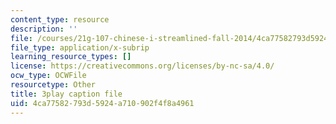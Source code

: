 ```yaml
---
content_type: resource
description: ''
file: /courses/21g-107-chinese-i-streamlined-fall-2014/4ca77582793d5924a710902f4f8a4961_805687.vtt
file_type: application/x-subrip
learning_resource_types: []
license: https://creativecommons.org/licenses/by-nc-sa/4.0/
ocw_type: OCWFile
resourcetype: Other
title: 3play caption file
uid: 4ca77582-793d-5924-a710-902f4f8a4961
---
```

